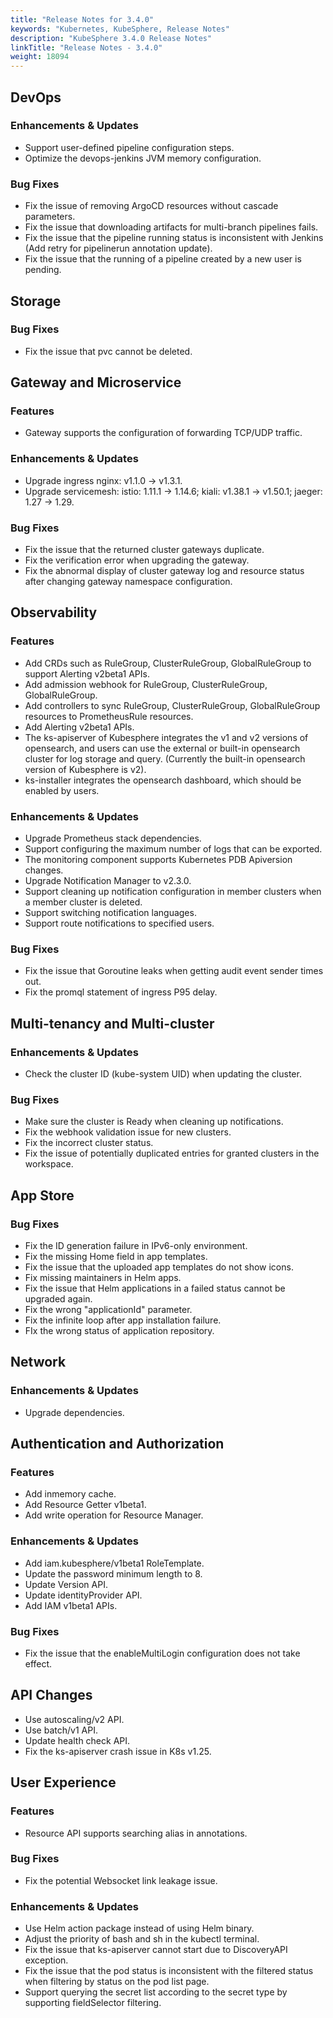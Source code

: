 ```yaml
---
title: "Release Notes for 3.4.0"
keywords: "Kubernetes, KubeSphere, Release Notes"
description: "KubeSphere 3.4.0 Release Notes"
linkTitle: "Release Notes - 3.4.0"
weight: 18094
---
```


## DevOps

### Enhancements & Updates

- Support user-defined pipeline configuration steps. 
- Optimize the devops-jenkins JVM memory configuration. 

### Bug Fixes

- Fix the issue of removing ArgoCD resources without cascade parameters.
- Fix the issue that downloading artifacts for multi-branch pipelines fails. 
- Fix the issue that the pipeline running status is inconsistent with Jenkins (Add retry for pipelinerun annotation update). 
- Fix the issue that the running of a pipeline created by a new user is pending. 


## Storage

### Bug Fixes

- Fix the issue that pvc cannot be deleted.

## Gateway and Microservice

### Features

- Gateway supports the configuration of forwarding TCP/UDP traffic.

### Enhancements & Updates

- Upgrade ingress nginx: v1.1.0 -> v1.3.1.
- Upgrade servicemesh: 
istio: 1.11.1 -> 1.14.6; kiali: v1.38.1 -> v1.50.1; jaeger: 1.27 -> 1.29.

### Bug Fixes

- Fix the issue that the returned cluster gateways duplicate. 
- Fix the verification error when upgrading the gateway. 
- Fix the abnormal display of cluster gateway log and resource status after changing gateway namespace configuration. 

## Observability

### Features

- Add CRDs such as RuleGroup, ClusterRuleGroup, GlobalRuleGroup to support Alerting v2beta1 APIs. 
- Add admission webhook for RuleGroup, ClusterRuleGroup, GlobalRuleGroup. 
- Add controllers to sync RuleGroup, ClusterRuleGroup, GlobalRuleGroup resources to PrometheusRule resources. 
- Add Alerting v2beta1 APIs. 
- The ks-apiserver of Kubesphere integrates the v1 and v2 versions of opensearch, and users can use the external or built-in opensearch cluster for log storage and query. (Currently the built-in opensearch version of Kubesphere is v2). 
- ks-installer integrates the opensearch dashboard, which should be enabled by users. 

### Enhancements & Updates
- Upgrade Prometheus stack dependencies. 
- Support configuring the maximum number of logs that can be exported.
- The monitoring component supports Kubernetes PDB Apiversion changes.
- Upgrade Notification Manager to v2.3.0. 
- Support cleaning up notification configuration in member clusters when a member cluster is deleted. 
- Support switching notification languages. 
- Support route notifications to specified users. 

### Bug Fixes

- Fix the issue that Goroutine leaks when getting audit event sender times out.
- Fix the promql statement of ingress P95 delay. 


## Multi-tenancy and Multi-cluster

### Enhancements & Updates

- Check the cluster ID (kube-system UID) when updating the cluster. 

### Bug Fixes

- Make sure the cluster is Ready when cleaning up notifications.
- Fix the webhook validation issue for new clusters. 
- Fix the incorrect cluster status. 
- Fix the issue of potentially duplicated entries for granted clusters in the workspace.


## App Store

### Bug Fixes

- Fix the ID generation failure in IPv6-only environment. 
- Fix the missing Home field in app templates. 
- Fix the issue that the uploaded app templates do not show icons.
- Fix missing maintainers in Helm apps. 
- Fix the issue that Helm applications in a failed status cannot be upgraded again. 
- Fix the wrong "applicationId" parameter. 
- Fix the infinite loop after app installation failure. 
- FIx the wrong status of application repository. 


## Network

### Enhancements & Updates

- Upgrade dependencies.


## Authentication and Authorization

### Features

- Add inmemory cache.
- Add Resource Getter v1beta1.
- Add write operation for Resource Manager. 

### Enhancements & Updates

- Add iam.kubesphere/v1beta1 RoleTemplate.
- Update the password minimum length to 8.
- Update Version API.
- Update identityProvider API. 
- Add IAM v1beta1 APIs. 

### Bug Fixes

- Fix the issue that the enableMultiLogin configuration does not take effect.

## API Changes

- Use autoscaling/v2 API.
- Use batch/v1 API. 
- Update health check API.
- Fix the ks-apiserver crash issue in K8s v1.25.


## User Experience

### Features

- Resource API supports searching alias in annotations. 

### Bug Fixes

- Fix the potential Websocket link leakage issue. 

### Enhancements & Updates
- Use Helm action package instead of using Helm binary.  
- Adjust the priority of bash and sh in the kubectl terminal.
- Fix the issue that ks-apiserver cannot start due to DiscoveryAPI exception.
- Fix the issue that the pod status is inconsistent with the filtered status when filtering by status on the pod list page. 
- Support querying the secret list according to the secret type by supporting fieldSelector filtering.